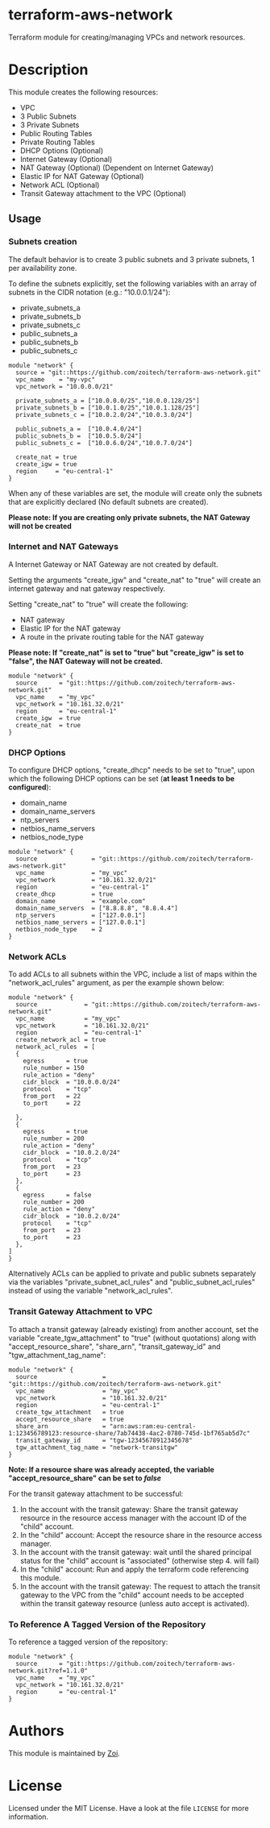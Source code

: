 # terraform-aws-network

Terraform module for creating/managing VPCs and network resources.

# Description

This module creates the following resources:

* VPC
* 3 Public Subnets
* 3 Private Subnets
* Public Routing Tables
* Private Routing Tables
* DHCP Options (Optional)
* Internet Gateway (Optional)
* NAT Gateway (Optional) (Dependent on Internet Gateway)
* Elastic IP for NAT Gateway (Optional)
* Network ACL (Optional)
* Transit Gateway attachment to the VPC (Optional)

## Usage

### Subnets creation

The default behavior is to create 3 public subnets and 3 private subnets, 1 per availability zone.

To define the subnets explicitly, set the following variables with an array of subnets in the CIDR notation (e.g.: "10.0.0.1/24"):
  * private_subnets_a
  * private_subnets_b
  * private_subnets_c
  * public_subnets_a
  * public_subnets_b
  * public_subnets_c

```hcl
module "network" {
  source = "git::https://github.com/zoitech/terraform-aws-network.git"
  vpc_name    = "my-vpc"
  vpc_network = "10.0.0.0/21"
  
  private_subnets_a = ["10.0.0.0/25","10.0.0.128/25"]
  private_subnets_b = ["10.0.1.0/25","10.0.1.128/25"]
  private_subnets_c = ["10.0.2.0/24","10.0.3.0/24"]

  public_subnets_a =  ["10.0.4.0/24"]
  public_subnets_b =  ["10.0.5.0/24"]
  public_subnets_c =  ["10.0.6.0/24","10.0.7.0/24"]
  
  create_nat = true
  create_igw = true
  region     = "eu-central-1"
}
```

When any of these variables are set, the module will create only the subnets that are explicitly declared (No default subnets are created).

**Please note: If you are creating only private subnets, the NAT Gateway will not be created**


### Internet and NAT Gateways

A Internet Gateway or NAT Gateway are not created by default.

Setting the arguments "create_igw" and "create_nat" to "true" will create an internet gateway and nat gateway respectively.

Setting "create_nat" to "true" will create the following:

* NAT gateway
* Elastic IP for the NAT gateway
* A route in the private routing table for the NAT gateway

**Please note: If "create_nat" is set to "true" but "create_igw" is set to "false", the NAT Gateway will not be created.**

```hcl
module "network" {
  source      = "git::https://github.com/zoitech/terraform-aws-network.git"
  vpc_name    = "my_vpc"
  vpc_network = "10.161.32.0/21"
  region      = "eu-central-1"
  create_igw  = true
  create_nat  = true
}
```

### DHCP Options

To configure DHCP options, "create_dhcp" needs to be set to "true", upon which the following DHCP options can be set (**at least 1 needs to be configured**):

* domain_name
* domain_name_servers
* ntp_servers
* netbios_name_servers
* netbios_node_type

```hcl
module "network" {
  source               = "git::https://github.com/zoitech/terraform-aws-network.git"
  vpc_name             = "my_vpc"
  vpc_network          = "10.161.32.0/21"
  region               = "eu-central-1"
  create_dhcp          = true
  domain_name          = "example.com"
  domain_name_servers  = ["8.8.8.8", "8.8.4.4"]
  ntp_servers          = ["127.0.0.1"]
  netbios_name_servers = ["127.0.0.1"]
  netbios_node_type    = 2
}
```

### Network ACLs

To add ACLs to all subnets within the VPC, include a list of maps within the "network_acl_rules" argument, as per the example shown below:

```hcl
module "network" {
  source             = "git::https://github.com/zoitech/terraform-aws-network.git"
  vpc_name           = "my_vpc"
  vpc_network        = "10.161.32.0/21"
  region             = "eu-central-1"
  create_network_acl = true
  network_acl_rules  = [
  {
    egress      = true
    rule_number = 150
    rule_action = "deny"
    cidr_block  = "10.0.0.0/24"
    protocol    = "tcp"
    from_port   = 22
    to_port     = 22

  },
  {
    egress      = true
    rule_number = 200
    rule_action = "deny"
    cidr_block  = "10.0.2.0/24"
    protocol    = "tcp"
    from_port   = 23
    to_port     = 23
  },
  {
    egress      = false
    rule_number = 200
    rule_action = "deny"
    cidr_block  = "10.0.2.0/24"
    protocol    = "tcp"
    from_port   = 23
    to_port     = 23
  },
]
}
```

Alternatively ACLs can be applied to private and public subnets separately via the variables "private_subnet_acl_rules" and "public_subnet_acl_rules" instead of using the variable "network_acl_rules".

### Transit Gateway Attachment to VPC

To attach a transit gateway (already existing) from another account, set the variable "create_tgw_attachment" to "true" (without quotations) along with "accept_resource_share", "share_arn", "transit_gateway_id" and "tgw_attachment_tag_name":

```hcl
module "network" {
  source                  = "git::https://github.com/zoitech/terraform-aws-network.git"
  vpc_name                = "my_vpc"
  vpc_network             = "10.161.32.0/21"
  region                  = "eu-central-1"
  create_tgw_attachment   = true
  accept_resource_share   = true
  share_arn               = "arn:aws:ram:eu-central-1:123456789123:resource-share/7ab74438-4ac2-0780-745d-1bf765ab5d7c"
  transit_gateway_id      = "tgw-12345678912345678"
  tgw_attachment_tag_name = "network-transitgw"
}
```
**Note: If a resource share was already accepted, the variable "accept_resource_share" can be set to *false***

For the transit gateway attachment to be successful:

1. In the account with the transit gateway: Share the transit gateway resource in the resource access manager with the account ID of the "child" account.
2. In the "child" account: Accept the resource share in the resource access manager.
3. In the account with the transit gateway: wait until the shared principal status for the "child" account is "associated" (otherwise step 4. will fail)
4. In the "child" account: Run and apply the terraform code referencing this module.
5. In the account with the transit gateway: The request to attach the transit gateway to the VPC from the "child" account needs to be accepted within the transit gateway resource (unless auto accept is activated).

### To Reference A Tagged Version of the Repository

To reference a tagged version of the repository:

```hcl
module "network" {
  source      = "git::https://github.com/zoitech/terraform-aws-network.git?ref=1.1.0"
  vpc_name    = "my_vpc"
  vpc_network = "10.161.32.0/21"
  region      = "eu-central-1"
}
```

# Authors
This module is maintained by [Zoi](https://github.com/zoitech).

# License
Licensed under the MIT License. Have a look at the file `LICENSE` for more information.

